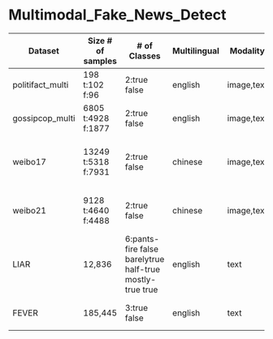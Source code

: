 # Multimodal_Fake_News_Detect


| Dataset                 | Size # of samples       | # of Classes        | Multilingual            |Modality      |   Data Category       |  Source   |Sentence_length|other|
|-----------------------|--------------| --------------|-------------------------------------------|-------------------------|-------------------------|-------------------------|-------------------------|------------------|
|politifact_multi|198  t:102 f:96 |2:true false|english |image,text|political|FakeNewsNet|max:17812 min:10 avg:2157.1||
|gossipcop_multi|6805  t:4928 f:1877 |2:true false|english |image,text|political|FakeNewsNet|max:18267 min:5 avg:727.1||
|weibo17|13249  t:5318 f:7931 |2:true false|chinese |image,text|weibo|verity|max:40 min:1 avg:2.4|test:2436 train:10813 max:31 min:1 avg:2.6|
|weibo21|9128  t:4640 f:4488 |2:true false|chinese |image,text|weibo|verity|max:219 min:1 avg:2.3|comments max:578 min:0 avg:5.7|
|LIAR|12,836 |6:pants-fire false barelytrue half-true mostly-true true|english |text|political|FakeNewsNet|max:66 min:2 avg:17.9| train：10,269 val：1,284 test:1,283|
|FEVER|185,445  |3:true false|english |text|variety|Wikipedia|max:17812 min:10 avg:2157.1||

